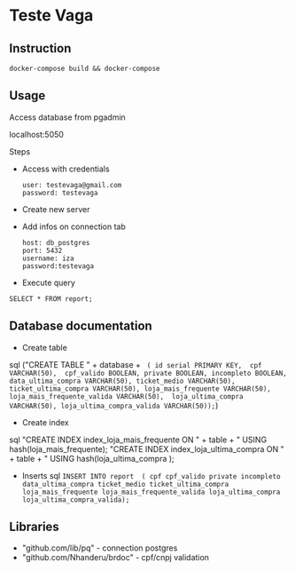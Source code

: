 # Teste Vaga

## Instruction

`docker-compose build && docker-compose`

## Usage

Access database from pgadmin

localhost:5050

Steps 

* Access with credentials 

      user: testevaga@gmail.com
      password: testevaga

* Create new server

* Add infos on connection tab

      host: db_postgres
      port: 5432
      username: iza
      password:testevaga

* Execute query

`SELECT * FROM report;`

## Database documentation

* Create table

sql
("CREATE TABLE " + database + `
        (
            id serial PRIMARY KEY, 
            cpf VARCHAR(50), 
            cpf_valido BOOLEAN,
            private BOOLEAN,
            incompleto BOOLEAN,
            data_ultima_compra VARCHAR(50),
            ticket_medio VARCHAR(50),
            ticket_ultima_compra VARCHAR(50),
            loja_mais_frequente VARCHAR(50),
            loja_mais_frequente_valida VARCHAR(50), 
            loja_ultima_compra VARCHAR(50),
            loja_ultima_compra_valida VARCHAR(50));`)


* Create index 

sql
"CREATE INDEX index_loja_mais_frequente ON " + table + " USING hash(loja_mais_frequente);
"CREATE INDEX index_loja_ultima_compra ON " + table + " USING hash(loja_ultima_compra );


* Inserts
sql
`INSERT INTO report 
  (
		cpf
		cpf_valido
		private
		incompleto
		data_ultima_compra
		ticket_medio
		ticket_ultima_compra
		loja_mais_frequente
		loja_mais_frequente_valida
		loja_ultima_compra
		loja_ultima_compra_valida);` 


## Libraries

* "github.com/lib/pq" - connection postgres
* "github.com/Nhanderu/brdoc" - cpf/cnpj validation